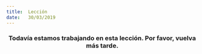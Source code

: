 ```yaml
---
title:  Lección
date:   30/03/2019
---
```


### <center>Todavía estamos trabajando en esta lección. Por favor, vuelva más tarde.</center>